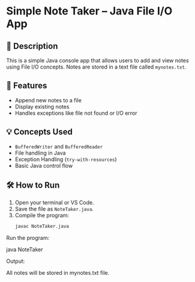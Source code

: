 # Simple Note Taker – Java File I/O App

## 📝 Description
This is a simple Java console app that allows users to add and view notes using File I/O concepts. Notes are stored in a text file called `mynotes.txt`.

## 🚀 Features
- Append new notes to a file
- Display existing notes
- Handles exceptions like file not found or I/O error

## 💡 Concepts Used
- `BufferedWriter` and `BufferedReader`
- File handling in Java
- Exception Handling (`try-with-resources`)
- Basic Java control flow

## 🛠 How to Run

1. Open your terminal or VS Code.
2. Save the file as `NoteTaker.java`.
3. Compile the program:
   ```bash
   javac NoteTaker.java

Run the program:

java NoteTaker


Output:

All notes will be stored in mynotes.txt file.
